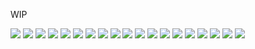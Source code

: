 WIP

![](https://media.discordapp.net/attachments/1062962453723480175/1108285214125465640/png_27.png?width=150&height=103) ![](https://media.discordapp.net/attachments/1062962453723480175/1108285213928337418/png_9.png?width=150&height=150) ![](https://media.discordapp.net/attachments/1062962453723480175/1108285212472918056/png_2.png?width=121&height=150) ![](https://media.discordapp.net/attachments/1062962453723480175/1108285212028313690/png_16.png?width=150&height=138) ![](https://media.discordapp.net/attachments/1062962453723480175/1108285211814408262/png_59.png?width=225&height=225) ![](https://media.discordapp.net/attachments/1062962453723480175/1108285187088977970/png_75.png?width=225&height=225) ![](https://media.discordapp.net/attachments/1062962453723480175/1108285186736660480/png_102.png?width=684&height=522) ![](https://media.discordapp.net/attachments/1062962453723480175/1108285185474179072/png_123.png?width=708&height=663) ![](https://media.discordapp.net/attachments/1062962453723480175/1108285184954081290/png_126.png?width=225&height=117) ![](https://media.discordapp.net/attachments/1062962453723480175/1108285184719196170/png_152.png?width=192&height=192) ![](https://media.discordapp.net/attachments/1062962453723480175/1108285184081670144/png_183.png?width=192&height=192) ![](https://media.discordapp.net/attachments/1062962453723480175/1108285183221833738/png_212.png?width=192&height=192) ![](https://media.discordapp.net/attachments/1062962453723480175/1097781959842857010/430389a3.gif?width=300&height=447) ![](https://media.discordapp.net/attachments/1062962453723480175/1097781940540674089/c2691e83_original.png?width=447&height=348) ![](https://media.discordapp.net/attachments/1062962453723480175/1097781940330954792/9a26020f_original.png?width=405&height=225) ![](https://media.discordapp.net/attachments/1062962453723480175/1097781940058345496/cf86cb47_original.jpg?width=477&height=663) ![](https://media.discordapp.net/attachments/1062962453723480175/1097781939798282240/92d8bc89_original.png?width=493&height=663) ![](https://media.discordapp.net/attachments/1062962453723480175/1097781939563397170/70430846_original.png?width=262&height=262) ![](https://media.discordapp.net/attachments/1062962453723480175/1097781939320148029/248f119e_original.png?width=294&height=448)